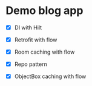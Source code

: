 # Demo blog app

- [x] DI with Hilt
- [x] Retrofit with flow
- [x] Room caching with flow
- [x] Repo pattern
- [x] ObjectBox caching with flow

